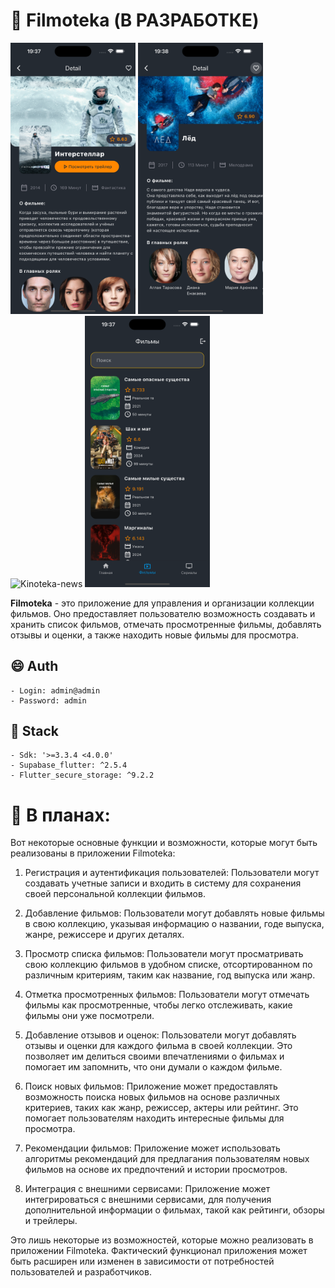 # 🎦 Filmoteka (В РАЗРАБОТКЕ)

<img width="200" alt="Kinoteka-description" src="readme/description.png" />
<img width="200" alt="Kinoteka-favorite" src="readme/favorite.png" />
<img width="200" alt="Kinoteka-news" src="readme/news.png" />
<img width="200" alt="Kinoteka-search" src="readme/search.png" />

<b>Filmoteka</b> - это приложение для управления и организации коллекции фильмов. Оно предоставляет пользователю возможность создавать и хранить список фильмов, отмечать просмотренные фильмы, добавлять отзывы и оценки, а также находить новые фильмы для просмотра.

## 😄 Auth
    - Login: admin@admin
    - Password: admin


## 🦉 Stack
    - Sdk: '>=3.3.4 <4.0.0'
    - Supabase_flutter: ^2.5.4 
    - Flutter_secure_storage: ^9.2.2
    


#  🍿 В планах:

Вот некоторые основные функции и возможности, которые могут быть реализованы в приложении Filmoteka:

1. Регистрация и аутентификация пользователей: Пользователи могут создавать учетные записи и входить в систему для сохранения своей персональной коллекции фильмов.

2. Добавление фильмов: Пользователи могут добавлять новые фильмы в свою коллекцию, указывая информацию о названии, годе выпуска, жанре, режиссере и других деталях.

3. Просмотр списка фильмов: Пользователи могут просматривать свою коллекцию фильмов в удобном списке, отсортированном по различным критериям, таким как название, год выпуска или жанр.

4. Отметка просмотренных фильмов: Пользователи могут отмечать фильмы как просмотренные, чтобы легко отслеживать, какие фильмы они уже посмотрели.

5. Добавление отзывов и оценок: Пользователи могут добавлять отзывы и оценки для каждого фильма в своей коллекции. Это позволяет им делиться своими впечатлениями о фильмах и помогает им запомнить, что они думали о каждом фильме.

6. Поиск новых фильмов: Приложение может предоставлять возможность поиска новых фильмов на основе различных критериев, таких как жанр, режиссер, актеры или рейтинг. Это помогает пользователям находить интересные фильмы для просмотра.

7. Рекомендации фильмов: Приложение может использовать алгоритмы рекомендаций для предлагания пользователям новых фильмов на основе их предпочтений и истории просмотров.

8. Интеграция с внешними сервисами: Приложение может интегрироваться с внешними сервисами, для получения дополнительной информации о фильмах, такой как рейтинги, обзоры и трейлеры.

Это лишь некоторые из возможностей, которые можно реализовать в приложении Filmoteka. Фактический функционал приложения может быть расширен или изменен в зависимости от потребностей пользователей и разработчиков.


